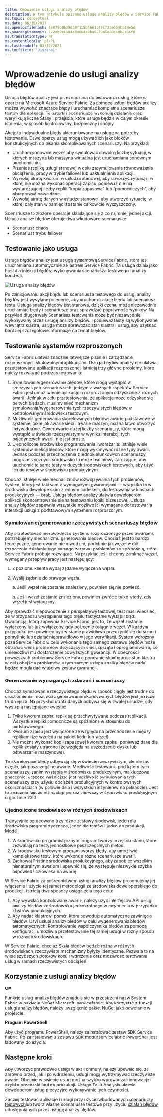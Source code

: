 ```yaml
---
title: Omówienie usługi analizy błędów
description: W tym artykule opisano usługę analizy błędów w Service Fabric, aby wzbudzać błędy i uruchamiać scenariusze testów dla usług.
ms.topic: conceptual
ms.date: 06/15/2017
ms.openlocfilehash: 4e879b0b39d58f115b4661d47cf2ae564ba14e5d
ms.sourcegitcommit: 772eb9c6684dd4864e0ba507945a83e48b8c16f0
ms.translationtype: MT
ms.contentlocale: pl-PL
ms.lasthandoff: 03/19/2021
ms.locfileid: "91531381"
---
```

# <a name="introduction-to-the-fault-analysis-service"></a>Wprowadzenie do usługi analizy błędów
Usługa błędów analizy jest przeznaczona do testowania usług, które są oparte na Microsoft Azure Service Fabric. Za pomocą usługi błędów analizy można wywołać znaczące błędy i uruchamiać kompletne scenariusze testów dla aplikacji. Te usterki i scenariusze wykonują działania oraz weryfikują liczne Stany i przejścia, które usługa będzie w całym okresie istnienia, w sposób kontrolowany, bezpieczny i spójny.

Akcje to indywidualne błędy ukierunkowane na usługę na potrzeby testowania. Deweloperzy usług mogą używać ich jako bloków konstrukcyjnych do pisania skomplikowanych scenariuszy. Na przykład:

* Uruchom ponownie węzeł, aby symulować dowolną liczbę sytuacji, w których maszyna lub maszyna wirtualna jest uruchamiana ponownym uruchomieniu.
* Przenieś replikę usługi stanowej w celu zasymulowania równoważenia obciążenia, pracy w trybie failover lub uaktualnienia aplikacji.
* Wywołaj utratę kworum w usłudze stanowej, aby utworzyć sytuację, w której nie można wykonać operacji zapisu, ponieważ nie ma wystarczającej liczby replik "kopia zapasowa" lub "pomocniczych", aby akceptować nowe dane.
* Wywołaj utratę danych w usłudze stanowej, aby utworzyć sytuację, w której cały stan w pamięci zostanie całkowicie wyczyszczony.

Scenariusze to złożone operacje składające się z co najmniej jednej akcji. Usługa analizy błędów oferuje dwa wbudowane scenariusze:

* Scenariusz chaos
* Scenariusz trybu failover

## <a name="testing-as-a-service"></a>Testowanie jako usługa
Usługa błędów analizy jest usługą systemową Service Fabric, która jest uruchamiana automatycznie z klastrem Service Fabric. Ta usługa działa jako host dla iniekcji błędów, wykonywania scenariusza testowego i analizy kondycji. 

![Usługa analizy błędów][0]

Po zainicjowaniu akcji błędu lub scenariusza testowego do usługi analizy błędów jest wysyłane polecenie, aby uruchomić akcję błędu lub scenariusz testu. Usługa analizy błędów jest stanowa, dzięki czemu może niezawodnie uruchamiać błędy i scenariusze oraz sprawdzać poprawność wyników. Na przykład długotrwały Scenariusz testowania może być niezawodnie wykonywany przez usługę analizy błędów. I ponieważ testy są wykonywane wewnątrz klastra, usługa może sprawdzać stan klastra i usług, aby uzyskać bardziej szczegółowe informacje na temat błędów.

## <a name="testing-distributed-systems"></a>Testowanie systemów rozproszonych
Service Fabric ułatwia znacznie łatwiejsze pisanie i zarządzanie rozproszonymi skalowalnymi aplikacjami. Usługa błędów analizy nie ułatwia przetestowania aplikacji rozproszonej. Istnieją trzy główne problemy, które należy rozwiązać podczas testowania:

1. Symulowanie/generowanie błędów, które mogą wystąpić w rzeczywistych scenariuszach: jednym z ważnych aspektów Service Fabric jest umożliwienie aplikacjom rozproszonym odzyskanie z różnych awarii. Jednak w celu przetestowania, że aplikacja może odzyskać się po tych błędach, musimy mieć mechanizm symulowania/wygenerowania tych rzeczywistych błędów w kontrolowanym środowisku testowym.
1. Możliwość generowania skorelowanych błędów: awarie podstawowe w systemie, takie jak awarie sieci i awarie maszyn, można łatwo utworzyć indywidualnie. Generowanie dużej liczby scenariuszy, które mogą wystąpić w świecie rzeczywistym w wyniku interakcji tych pojedynczych awarii, nie jest proste.
1. Ujednolicone środowisko programowania i wdrażania: istnieje wiele systemów iniekcji błędów, które mogą wykonywać różne typy awarii. Jednak podczas przechodzenia z jednokierunkowych scenariuszy programistycznych środowisko to może być niewystarczające, aby uruchomić te same testy w dużych środowiskach testowych, aby użyć ich do testów w środowisku produkcyjnym.

Chociaż istnieje wiele mechanizmów rozwiązywania tych problemów, system, który jest taki sam z wymaganymi gwarancjami — wszystko to w środowisku deweloperskim z jednym pudełkem, do testowania w klastrach produkcyjnych — brak. Usługa błędów analizy ułatwia deweloperom aplikacji skoncentrowanie się na testowaniu logiki biznesowej. Usługa analizy błędów zapewnia wszystkie możliwości wymagane do testowania interakcji usługi z podstawowym systemem rozproszonym.

### <a name="simulatinggenerating-real-world-failure-scenarios"></a>Symulowanie/generowanie rzeczywistych scenariuszy błędów
Aby przetestować niezawodność systemu rozproszonego przed awariami, potrzebujemy mechanizmu generowania błędów. Chociaż jest to bardzo teoretyczne, generowanie niepowodzeń, podobnie jak węzeł w dół, rozpocznie działanie tego samego zestawu problemów ze spójnością, które Service Fabric próbuje rozwiązać. Na przykład jeśli chcemy zamknąć węzeł, wymagany przepływ pracy jest następujący:

1. Z poziomu klienta wydaj żądanie wyłączenia węzła.
1. Wyślij żądanie do prawego węzła.
   
    a. Jeśli węzeł nie zostanie znaleziony, powinien się nie powieść.
   
    b. Jeśli węzeł zostanie znaleziony, powinien zwrócić tylko wtedy, gdy węzeł jest wyłączony.

Aby sprawdzić niepowodzenie z perspektywy testowej, test musi wiedzieć, że w przypadku wystąpienia tego błędu faktycznie wystąpił błąd. Gwarancją, którą zapewnia Service Fabric, jest to, że węzeł zostanie wyłączony lub już wyłączony, gdy polecenie osiągnie węzeł. W każdym przypadku test powinien być w stanie prawidłowo przyczynić się do stanu i pomyślnie lub działać nieprawidłowo w jego weryfikacji. System wdrożony poza Service Fabric w celu wykonania tego samego zestawu błędów może obtrafiać wiele problemów dotyczących sieci, sprzętu i oprogramowania, co uniemożliwi mu dostarczenie powyższych gwarancji. W obecności powyższych problemów Service Fabric ponownie skonfiguruje stan klastra w celu obejścia problemów, a tym samym usługa analizy błędów nadal będzie mogła dać właściwy zestaw gwarancji.

### <a name="generating-required-events-and-scenarios"></a>Generowanie wymaganych zdarzeń i scenariuszy
Chociaż symulowanie rzeczywistego błędu w sposób ciągły jest trudne do uruchomienia, możliwość generowania skorelowanych błędów jest jeszcze trudniejsza. Na przykład utrata danych odbywa się w trwałej usłudze, gdy wystąpią następujące kwestie:

1. Tylko kworum zapisu replik są przechwytywane podczas replikacji. Wszystkie repliki pomocnicze są opóźnione w stosunku do podstawowego.
1. Kworum zapisu jest wyłączone ze względu na przechodzenie między replikami (ze względu na pakiet kodu lub węzeł).
1. Nie można wykonać kopii zapasowej kworum zapisu, ponieważ dane dla replik zostały utracone (ze względu na uszkodzenie dysku lub odtwarzanie maszynowe).

Te skorelowane błędy odbywają się w świecie rzeczywistym, ale nie tak często, jak poszczególne awarie. Możliwość testowania pod kątem tych scenariuszy, zanim wystąpią w środowisku produkcyjnym, ma kluczowe znaczenie. Jeszcze ważniejsze jest możliwość symulowania tych scenariuszy przy użyciu obciążeń produkcyjnych w kontrolowanych okolicznościach (w połowie dnia i wszystkich inżynierów na pokładzie). Jest to znacznie lepsze niż nastąpi po raz pierwszy w środowisku produkcyjnym o godzinie 2:00

### <a name="unified-experience-across-different-environments"></a>Ujednolicone środowisko w różnych środowiskach
Tradycyjnie opracowano trzy różne zestawy środowisk, jeden dla środowiska programistycznego, jeden dla testów i jeden do produkcji. Model:

1. W środowisku programistycznym program tworzy przejścia stanu, które zezwalają na testy jednostkowe poszczególnych metod.
1. W środowisku testowym program tworzy błędy, aby umożliwić kompleksowe testy, które wykonują różne scenariusze awarii.
1. Zachowaj Pristine środowiska produkcyjnego, aby zapobiec wszelkim nienaturalnym awariom i upewnić się, że występuje niezwykle szybka odpowiedź człowieka na awarię.

W Service Fabric za pośrednictwem usługi analizy błędów proponujemy jej włączenie i użycie tej samej metodologii ze środowiska deweloperskiego do produkcji. Istnieją dwa sposoby osiągnięcia tego celu:

1. Aby wywołać kontrolowane awarie, należy użyć interfejsów API usługi analizy błędów ze środowiska jednokrotnego w całym celu w przypadku klastrów produkcyjnych.
1. Aby nadać klastrowi pomór, która powoduje automatyczne zawinięcie błędów, Użyj usługi analizy błędów w celu wygenerowania błędów automatycznych. Kontrolowanie współczynnika błędów za pomocą konfiguracji umożliwia przetestowanie tej samej usługi w różny sposób w różnych środowiskach.

W Service Fabric, chociaż Skala błędów będzie różna w różnych środowiskach, rzeczywiste mechanizmy byłyby identyczne. Pozwala to na wiele szybszych potoków kodu i wdrożenia oraz możliwość testowania usług w ramach rzeczywistych obciążeń.

## <a name="using-the-fault-analysis-service"></a>Korzystanie z usługi analizy błędów
**C#**

Funkcje usługi analizy błędów znajdują się w przestrzeni nazw System. Fabric w pakiecie NuGet Microsoft. servicefabric. Aby korzystać z funkcji usługi analizy błędów, należy uwzględnić pakiet NuGet jako odwołanie w projekcie.

**Program PowerShell**

Aby użyć programu PowerShell, należy zainstalować zestaw SDK Service Fabric. Po zainstalowaniu zestawu SDK moduł servicefabric PowerShell jest ładowany do użycia.

## <a name="next-steps"></a>Następne kroki
Aby utworzyć prawdziwie usługi w skali chmury, należy upewnić się, że zarówno przed, jak i po wdrożeniu, usługi mogą wytrzymywać rzeczywiste awarie. Obecnie w świecie usług można szybko wprowadzać innowacje i szybko przenosić kod do produkcji. Usługa Fault Analysis ułatwia deweloperom usług precyzyjne wykonywanie tych czynności.

Zacznij testować aplikacje i usługi przy użyciu wbudowanych [scenariuszy testowych](service-fabric-testability-scenarios.md)lub twórz własne scenariusze testowe przy użyciu [działań błędów](service-fabric-testability-actions.md) udostępnianych przez usługę analizy błędów.

<!--Image references-->
[0]: ./media/service-fabric-testability-overview/faultanalysisservice.png
